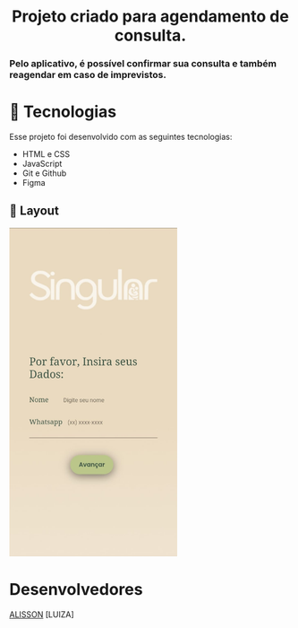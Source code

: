 <h1 align=center>Projeto criado para agendamento de consulta.</h1>

### Pelo aplicativo, é possível confirmar sua consulta e também reagendar em caso de imprevistos.


# 🚀 Tecnologias

Esse projeto foi desenvolvido com as seguintes tecnologias:

- HTML e CSS
- JavaScript
- Git e Github
- Figma


## 📌 Layout
<img  width=300px src="./assets/WhatsApp Image 2024-08-15 at 01.41.44.jpeg" alt="">


# Desenvolvedores

[ALISSON](https://www.linkedin.com/in/alisson-barbosa09/)
[LUIZA]
